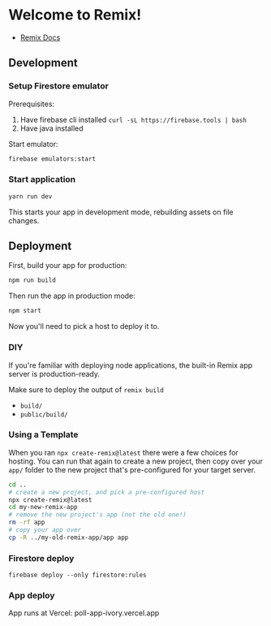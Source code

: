 # Welcome to Remix!

-   [Remix Docs](https://remix.run/docs)

## Development

### Setup Firestore emulator
Prerequisites:
1. Have firebase cli installed `curl -sL https://firebase.tools | bash`
1. Have java installed

Start emulator:
```sh
firebase emulators:start
```

### Start application
```sh
yarn run dev
```

This starts your app in development mode, rebuilding assets on file changes.

## Deployment

First, build your app for production:

```sh
npm run build
```

Then run the app in production mode:

```sh
npm start
```

Now you'll need to pick a host to deploy it to.

### DIY

If you're familiar with deploying node applications, the built-in Remix app server is production-ready.

Make sure to deploy the output of `remix build`

-   `build/`
-   `public/build/`

### Using a Template

When you ran `npx create-remix@latest` there were a few choices for hosting. You can run that again to create a new project, then copy over your `app/` folder to the new project that's pre-configured for your target server.

```sh
cd ..
# create a new project, and pick a pre-configured host
npx create-remix@latest
cd my-new-remix-app
# remove the new project's app (not the old one!)
rm -rf app
# copy your app over
cp -R ../my-old-remix-app/app app
```

### Firestore deploy

`firebase deploy --only firestore:rules`

### App deploy

App runs at Vercel: poll-app-ivory.vercel.app
